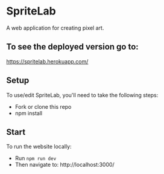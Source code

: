 # SpriteLab

A web application for creating pixel art.

## To see the deployed version go to:

https://spritelab.herokuapp.com/

## Setup

To use/edit SpriteLab, you'll need to take the following steps:

- Fork or clone this repo
- npm install

## Start

To run the website locally:

- Run `npm run dev`
- Then navigate to:
  http://localhost:3000/
